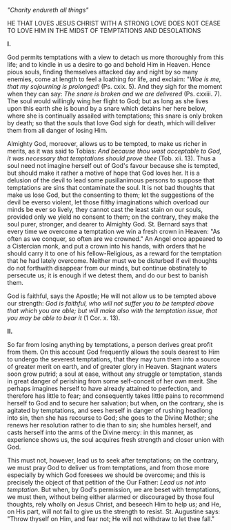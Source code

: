 
*\"Charity endureth all things\"*

HE THAT LOVES JESUS CHRIST WITH A STRONG LOVE DOES NOT CEASE TO LOVE HIM IN THE MIDST OF TEMPTATIONS AND DESOLATIONS

**I\.**

God permits temptations with a view to detach us more thoroughly from this life; and to kindle in us a desire to go and behold Him in Heaven. Hence pious souls, finding themselves attacked day and night by so many enemies, come at length to feel a loathing for life, and exclaim: \"*Woe is me, that my sojourning is prolonged!* (Ps. cxix. 5). And they sigh for the moment when they can say: *The snare is broken and we are delivered* (Ps. cxxiii. 7). The soul would willingly wing her flight to God; but as long as she lives upon this earth she is bound by a snare which detains her here below, where she is continually assailed with temptations; this snare is only broken by death; so that the souls that love God sigh for death, which will deliver them from all danger of losing Him.

Almighty God, moreover, allows us to be tempted, to make us richer in merits, as it was said to Tobias: *And because thou wast acceptable to God, it was necessary that temptations should prove thee* (Tob. xii. 13). Thus a soul need not imagine herself out of God\'s favour because she is tempted, but should make it rather a motive of hope that God loves her. It is a delusion of the devil to lead some pusillanimous persons to suppose that temptations are sins that contaminate the soul. It is not bad thoughts that make us lose God, but the consenting to them; let the suggestions of the devil be everso violent, let those filthy imaginations which overload our minds be ever so lively, they cannot cast the least stain on our souls, provided only we yield no consent to them; on the contrary, they make the soul purer, stronger, and dearer to Almighty God. St. Bernard says that every time we overcome a temptation we win a fresh crown in Heaven: \"As often as we conquer, so often are we crowned.\" An Angel once appeared to a Cistercian monk, and put a crown into his hands, with orders that he should carry it to one of his fellow-Religious, as a reward for the temptation that he had lately overcome. Neither must we be disturbed if evil thoughts do not forthwith disappear from our minds, but continue obstinately to persecute us; it is enough if we detest them, and do our best to banish them.

God is faithful, says the Apostle; He will not allow us to be tempted above our strength: *God is faithful, who will not suffer you to be tempted above that which you are able; but will make also with the temptation issue, that you may be able to bear it* (1 Cor. x. 13).

**II\.**

So far from losing anything by temptations, a person derives great profit from them. On this account God frequently allows the souls dearest to Him to undergo the severest temptations, that they may turn them into a source of greater merit on earth, and of greater glory in Heaven. Stagnant waters soon grow putrid; a soul at ease, without any struggle or temptation, stands in great danger of perishing from some self-conceit of her own merit. She perhaps imagines herself to have already attained to perfection, and therefore has little to fear; and consequently takes little pains to recommend herself to God and to secure her salvation; but when, on the contrary, she is agitated by temptations, and sees herself in danger of rushing headlong into sin, then she has recourse to God; she goes to the Divine Mother; she renews her resolution rather to die than to sin; she humbles herself, and casts herself into the arms of the Divine mercy: in this manner, as experience shows us, the soul acquires fresh strength and closer union with God.

This must not, however, lead us to seek after temptations; on the contrary, we must pray God to deliver us from temptations, and from those more especially by which God foresees we should be overcome; and this is precisely the object of that petition of the Our Father: *Lead us not into temptation*. But when, by God\'s permission, we are beset with temptations, we must then, without being either alarmed or discouraged by those foul thoughts, rely wholly on Jesus Christ, and beseech Him to help us; and He, on His part, will not fail to give us the strength to resist. St. Augustine says: \"Throw thyself on Him, and fear not; He will not withdraw to let thee fall.\"

